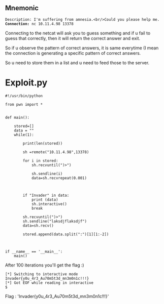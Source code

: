 
## Mnemonic

`Description: I'm suffering from amnesia.<br/>Could you please help me.` <br/>
<b>`Connection: `</b>` nc 10.11.4.98 13378 `

Connecting to the netcat will ask you to guess something and if u fail to guess that correctly, then it will return the correct answer and exit.

So if u observe the pattern of correct answers, it is same everytime (I mean the connection is generating a specific pattern of correct answers.

So u need to store them in a list and u need to feed those to the server.
# Exploit.py
```
#!/usr/bin/python

from pwn import *


def main():

	stored=[]
	data = ""
	while(1):

		print(len(stored))

		sh =remote("10.11.4.98",13378) 

		for i in stored:
			sh.recvuntil(")>")

			sh.sendline(i)
			data=sh.recvrepeat(0.001)

	

		if "Invader" in data:
			print (data)
			sh.interactive()
			break

		sh.recvuntil(")>")
		sh.sendline("laksdjflaksdjf")
		data=sh.recv()

		stored.append(data.split(":")[1][1:-2])



if __name__ == '__main__':
	main()
```


After 100 iterations you'll get the flag :) 

```
[*] Switching to interactive mode
Invader{y0u_4r3_Au70m5t3d_mn3m0n1c!!!}
[*] Got EOF while reading in interactive
$  
```
Flag : 'Invader{y0u_4r3_Au70m5t3d_mn3m0n1c!!!}'
